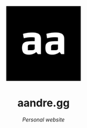 <div align="center">
  <img alt="Rosebud" src="public/logo.svg" width="200" />
  <h1>aandre.gg</h1>
  <p><em>Personal website</em></p>
</div>
